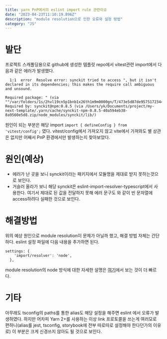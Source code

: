 ```yaml
---
title: yarn PnP에서의 eslint import rule 관련이슈
date: "2023-04-23T11:10:19.896Z"
description: "module resolution으로 인한 오류와 설정 방법"
category: "JS"
---
```


# 발단
프로젝트 스캐폴딩용으로 github에 생성한 템플릿 repo에서 vitest관련 import에서 다음과 같은 에러가 발생했다.
```
  1:1  error  Resolve error: synckit tried to access ", but it isn't declared in its dependencies; this makes the require call ambiguous and unsound.

Required package: " (via ""/var/folders/1s/2hvl19cn5p1bnb1x26th1m9m0000gn/T/473e5d87de9575172344d889c511233f.cjs"")
Required by: synckit@npm:0.8.5 (via /Users/yk/Documents/project/my-next-template/.yarn/cache/synckit-npm-0.8.5-40a594eb38-8a9560e5d8.zip/node_modules/synckit/lib/)
```

원인이 되는 부분은 해당 import ```import { defineConfig } from 'vitest/config';``` 였다.
vitest/config에서 가져오지 않고 vite에서 가져와도 별 상관은 없지만 어째서 PnP 환경에서만 발생하는지 찾아보았다.

# 원인(예상)
- 에러가 난 곳을 보니 synckit이라는 패키지에서 모듈명을 제대로 받지 못하는것으로 보인다.
- 거슬러 올라가 보니 해당 synckit은 eslint-import-resolver-typescript에서 사용한다. 여기서 제대로 된 값을 전달하지 못해 에러 문구도 와 같이 빈 문자열에 access하려다 실패한 것으로 보인다.


# 해결방법
위의 예상 원인으로 module resolution이 문제가 아닐까 했고, 해결 방법 자체는 간단하다. eslint 설정 파일에 다음 내용을 추가하면 된다.
```
settings: {
    'import/resolver': 'node',
  },
```
module resolution의 node 방식에 대한 자세한 설명은 [여기](https://www.typescriptlang.org/docs/handbook/module-resolution.html#how-nodejs-resolves-modules)에서 보는 것이 더 빠르다.

# 기타
아무래도 tsconfig의 paths를 통한 alias도 해당 설정을 해주면 eslint 에서 오류가 발생하였다. 하지만 어차피 Yarn 2+를 사용하는 이상 link 프로토콜을 쓰는게 여러모로 편하니(alias를 jest, tsconfig, storybook에 전부 따로따로 설정해야 한다던가의 이유로) 이 부분은 크게 신경쓰지 않아도 될 것으로 보인다.